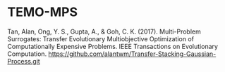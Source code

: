 # TEMO-MPS
Tan, Alan, Ong, Y. S., Gupta, A., & Goh, C. K. (2017). Multi-Problem Surrogates: Transfer Evolutionary Multiobjective Optimization of Computationally Expensive Problems. IEEE Transactions on Evolutionary Computation.
https://github.com/alantwm/Transfer-Stacking-Gaussian-Process.git
